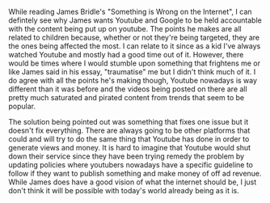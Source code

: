   While reading James Bridle's "Something is Wrong on the Internet", I can defintely see why James wants Youtube and Google to be held accountable with the content being put up on youtube.
The points he makes are all related to children because, whether or not they're being targeted, they are the ones being affected the most.
I can relate to it since as a kid I've always watched Youtube and mostly had a good time out of it.
However, there would be times where I would stumble upon something that frightens me or like James said in his essay, "traumatise" me but I didn't think much of it.
I do agree with all the points he's making though, Youtube nowadays is way different than it was before and the videos being posted on there are all pretty much saturated and pirated content from trends that seem to be popular.

   The solution being pointed out was something that fixes one issue but it doesn't fix everything.
 There are always going to be other platforms that could and will try to do the same thing that Youtube has done in order to generate views and money.
 It is hard to imagine that Youtube would shut down their service since they have been trying remedy the problem by updating policies where youtubers nowadays have a specific guideline to follow if they want to publish something and make money of off ad revenue.
 While James does have a good vision of what the internet should be, I just don't think it will be possible with today's world already being as it is.
